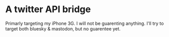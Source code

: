 # A twitter API bridge

Primarly targeting my iPhone 3G.
I will not be guarenting anything. I'll try to target both bluesky & mastodon, but no guarentee yet.